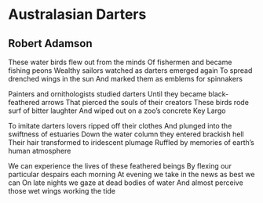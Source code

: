 # Australasian Darters
## Robert Adamson
These water birds flew out from the minds
Of fishermen and became fishing peons
Wealthy sailors watched as darters emerged again
To spread drenched wings in the sun
And marked them as emblems for spinnakers

Painters and ornithologists studied darters
Until they became black-feathered arrows
That pierced the souls of their creators
These birds rode surf of bitter laughter
And wiped out on a zoo’s concrete Key Largo

To imitate darters lovers ripped off their clothes
And plunged into the swiftness of estuaries
Down the water column they entered brackish hell
Their hair transformed to iridescent plumage
Ruffled by memories of earth’s human atmosphere

We can experience the lives of these feathered beings
By flexing our particular despairs each morning
At evening we take in the news as best we can
On late nights we gaze at dead bodies of water
And almost perceive those wet wings working the tide